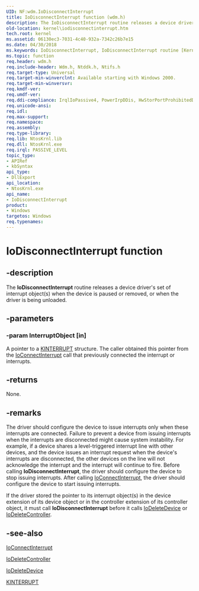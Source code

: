 ```yaml
---
UID: NF:wdm.IoDisconnectInterrupt
title: IoDisconnectInterrupt function (wdm.h)
description: The IoDisconnectInterrupt routine releases a device driver's set of interrupt object(s) when the device is paused or removed, or when the driver is being unloaded.
old-location: kernel\iodisconnectinterrupt.htm
tech.root: kernel
ms.assetid: 06130ec3-7031-4c40-932a-7342c26b7e15
ms.date: 04/30/2018
ms.keywords: IoDisconnectInterrupt, IoDisconnectInterrupt routine [Kernel-Mode Driver Architecture], k104_6ed94efc-9513-4ad3-87d0-cec41e912876.xml, kernel.iodisconnectinterrupt, wdm/IoDisconnectInterrupt
ms.topic: function
req.header: wdm.h
req.include-header: Wdm.h, Ntddk.h, Ntifs.h
req.target-type: Universal
req.target-min-winverclnt: Available starting with Windows 2000.
req.target-min-winversvr: 
req.kmdf-ver: 
req.umdf-ver: 
req.ddi-compliance: IrqlIoPassive4, PowerIrpDDis, HwStorPortProhibitedDDIs
req.unicode-ansi: 
req.idl: 
req.max-support: 
req.namespace: 
req.assembly: 
req.type-library: 
req.lib: NtosKrnl.lib
req.dll: NtosKrnl.exe
req.irql: PASSIVE_LEVEL
topic_type:
- APIRef
- kbSyntax
api_type:
- DllExport
api_location:
- NtosKrnl.exe
api_name:
- IoDisconnectInterrupt
product:
- Windows
targetos: Windows
req.typenames: 
---
```


# IoDisconnectInterrupt function


## -description


The <b>IoDisconnectInterrupt</b> routine releases a device driver's set of interrupt object(s) when the device is paused or removed, or when the driver is being unloaded.


## -parameters




### -param InterruptObject [in]

A pointer to a <a href="https://msdn.microsoft.com/library/windows/hardware/ff554237">KINTERRUPT</a> structure. The caller obtained this pointer from the <a href="https://msdn.microsoft.com/library/windows/hardware/ff548371">IoConnectInterrupt</a> call that previously connected the interrupt or interrupts.


## -returns



None.




## -remarks



The driver should configure the device to issue interrupts only when these interrupts are connected. Failure to prevent a device from issuing interrupts when the interrupts are disconnected might cause system instability. For example, if a device shares a level-triggered interrupt line with other devices, and the device issues an interrupt request when the device's interrupts are disconnected, the other devices on the line will not acknowledge the interrupt and the interrupt will continue to fire. Before calling <b>IoDisconnectInterrupt</b>, the driver should configure the device to stop issuing interrupts. After calling <a href="https://msdn.microsoft.com/library/windows/hardware/ff548371">IoConnectInterrupt</a>, the driver should configure the device to start issuing interrupts.

If the driver stored the pointer to its interrupt object(s) in the device extension of its device object or in the controller extension of its controller object, it must call <b>IoDisconnectInterrupt</b> before it calls <a href="https://msdn.microsoft.com/library/windows/hardware/ff549083">IoDeleteDevice</a> or <a href="https://msdn.microsoft.com/library/windows/hardware/ff549078">IoDeleteController</a>. 




## -see-also




<a href="https://msdn.microsoft.com/library/windows/hardware/ff548371">IoConnectInterrupt</a>



<a href="https://msdn.microsoft.com/library/windows/hardware/ff549078">IoDeleteController</a>



<a href="https://msdn.microsoft.com/library/windows/hardware/ff549083">IoDeleteDevice</a>



<a href="https://msdn.microsoft.com/library/windows/hardware/ff554237">KINTERRUPT</a>
 

 

